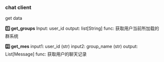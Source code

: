 ### chat client

get data

**:one:   get_groups** 
	Input: user_id
	output: list[String]
	func: 获取用户当前所加载的群系统

**:two: get_mes**
	input1: user_id (str)
	input2: group_name (str)
	output: List[Message]
	func: 获取用户的聊天记录

